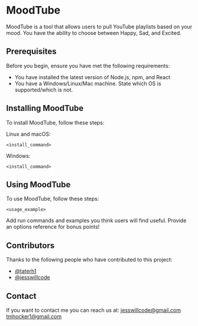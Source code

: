 # MoodTube

MoodTube is a tool that allows users to pull YouTube playlists based on your mood. You have the ability to choose between Happy, Sad, and Excited.

## Prerequisites

Before you begin, ensure you have met the following requirements:
* You have installed the latest version of Node.js, npm, and React
* You have a Windows/Linux/Mac machine. State which OS is supported/which is not.

## Installing MoodTube

To install MoodTube, follow these steps:

Linux and macOS:
```
<install_command>
```

Windows:
```
<install_command>
```
## Using MoodTube

To use MoodTube, follow these steps:

```
<usage_example>
```

Add run commands and examples you think users will find useful. Provide an options reference for bonus points!

## Contributors

Thanks to the following people who have contributed to this project:

* [@taterh1](https://github.com/taterh1)
* [@jesswillcode](https://github.com/JessWillCode)

## Contact

If you want to contact me you can reach us at: jesswillcode@gmail.com
tmhocker1@gmail.com